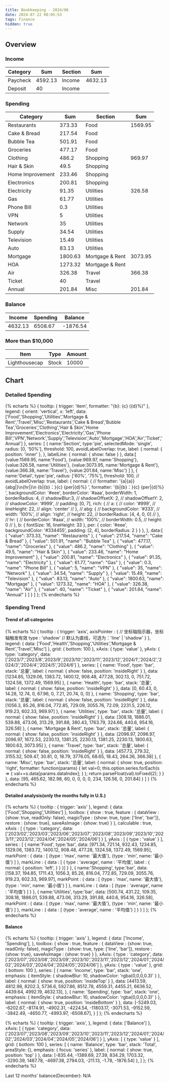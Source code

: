 ```yaml
---
title: Bookkeeping - 2024/06
date: 2024-07-22 00:05:53
tags: Finance
hidden: true
---
```


## Overview

### Income

| Category              | Sum     | Section         | Sum     |
| --------------------- | ------- | --------------- | ------- |
| Paycheck              | 4592.13 | Income          | 4632.13 |
| Deposit               | 40      | Income          |         |

### Spending

| Category              | Sum     | Section         | Sum     |
| --------------------- | ------- | --------------- | ------- |
| Restaurants           | 373.33  | Food            | 1569.95 |
| Cake & Bread          | 217.54  | Food            |         |
| Bubble Tea            | 501.91  | Food            |         |
| Groceries             | 477.17  | Food            |         |
| Clothing              | 486.2   | Shopping        | 969.97  |
| Hair & Skin           | 49.5    | Shopping        |         |
| Home Improvement      | 233.46  | Shopping        |         |
| Electronics           | 200.81  | Shopping        |         |
| Electricity           | 91.35   | Utilities       | 326.58  |
| Gas                   | 61.77   | Utilities       |         |
| Phone Bill            | 0.3     | Utilities       |         |
| VPN                   | 5       | Utilities       |         |
| Network               | 35      | Utilities       |         |
| Supply                | 34.54   | Utilities       |         |
| Television            | 15.49   | Utilities       |         |
| Auto                  | 83.13   | Utilities       |         |
| Mortgage              | 1800.63 | Mortgage & Rent | 3073.95 |
| HOA                   | 1273.32 | Mortgage & Rent |         |
| Air                   | 326.38  | Travel          | 366.38  |
| Ticket                | 40      | Travel          |         |
| Annual                | 201.84  | Misc            | 201.84  |

### Balance

| Income  | Spending | Balance   |
| ------- | -------- | --------- |
| 4632.13 | 6508.67  | \-1876.54 |

### More than $10,000

| Item          | Type  | Amount |
| ------------- | ----- | ------ |
| Lighthousecap | Stock | 10000  |

## Chart

### Detailed Spending

{% echarts %}
{
    tooltip: {
        trigger: 'item',
        formatter: "{b}: {c} ({d}%)"
    },
    legend: {
        orient: 'vertical',
        x: 'left',
        data:['Food','Shopping','Utilities','Mortgage & Rent','Travel','Misc','Restaurants','Cake & Bread','Bubble Tea','Groceries','Clothing','Hair & Skin','Home Improvement','Electronics','Electricity','Gas','Phone Bill','VPN','Network','Supply','Television','Auto','Mortgage','HOA','Air','Ticket','Annual']
    },
    series: [
        {
            name:'Section',
            type:'pie',
            selectedMode: 'single',
            radius: [0, '50%'],
            threshold: 100,
            avoidLabelOverlap: true,
            label: {
                normal: {
                    position: 'inner'
                },
            },
            labelLine: {
                normal: {
                    show: false
                }
            },
            data:[
                {value:1569.95, name:'Food'},
                {value:969.97, name:'Shopping'},
                {value:326.58, name:'Utilities'},
                {value:3073.95, name:'Mortgage & Rent'},
                {value:366.38, name:'Travel'},
                {value:201.84, name:'Misc'}
            ]
        },
        {
            name:'Detail',
            type:'pie',
            radius: ['60%', '75%'],
            threshold: 100,
            // avoidLabelOverlap: true,
            label: {
                normal: {
                    // formatter: '{a|{a}}{abg|}\n{hr|}\n  {b|{b}：}{c}  {per|{d}%}  ',
                    formatter: '{b|{b}：}{c}  {per|{d}%}  ',
                    backgroundColor: '#eee',
                    borderColor: '#aaa',
                    borderWidth: 1,
                    borderRadius: 4,
                    // shadowBlur:3,
                    // shadowOffsetX: 2,
                    // shadowOffsetY: 2,
                    // shadowColor: '#999',
                    // padding: [0, 7],
                    rich: {
                        // a: {
                        //    color: '#999',
                        //    lineHeight: 22,
                        //    align: 'center'
                        // },
                        // abg: {
                        //     backgroundColor: '#333',
                        //     width: '100%',
                        //     align: 'right',
                        //     height: 22,
                        //     borderRadius: [4, 4, 0, 0]
                        // },
                        // hr: {
                        //    borderColor: '#aaa',
                        //    width: '100%',
                        //    borderWidth: 0.5,
                        //    height: 0
                        // },
                        b: {
                            fontSize: 16,
                            lineHeight: 33
                        },
                        per: {
                            color: '#eee',
                            backgroundColor: '#334455',
                            padding: [2, 4],
                            borderRadius: 2
                        }
                    }
                },
            },
            data:[
                { "value": 373.33, "name": "Restaurants" },
                { "value": 217.54, "name": "Cake & Bread" },
                { "value": 501.91, "name": "Bubble Tea" },
                { "value": 477.17, "name": "Groceries" },
                { "value": 486.2, "name": "Clothing" },
                { "value": 49.5, "name": "Hair & Skin" },
                { "value": 233.46, "name": "Home Improvement" },
                { "value": 200.81, "name": "Electronics" },
                { "value": 91.35, "name": "Electricity" },
                { "value": 61.77, "name": "Gas" },
                { "value": 0.3, "name": "Phone Bill" },
                { "value": 5, "name": "VPN" },
                { "value": 35, "name": "Network" },
                { "value": 34.54, "name": "Supply" },
                { "value": 15.49, "name": "Television" },
                { "value": 83.13, "name": "Auto" },
                { "value": 1800.63, "name": "Mortgage" },
                { "value": 1273.32, "name": "HOA" },
                { "value": 326.38, "name": "Air" },
                { "value": 40, "name": "Ticket" },
                { "value": 201.84, "name": "Annual" }
            ]
        }
    ]
};
{% endecharts %}

### Spending Trend

#### Trend of all categories

{% echarts %}
{
    tooltip : {
        trigger: 'axis',
        axisPointer : {            // 坐标轴指示器，坐标轴触发有效
            type : 'shadow'        // 默认为直线，可选为：'line' | 'shadow'
        }
    },
    legend: {
        data: ['Food','Health','Shopping','Utilities','Mortgage & Rent','Travel','Misc']
    },
    grid: {
        bottom: 100
    },
    xAxis:  {
        type: 'value'
    },
    yAxis: {
        type: 'category',
        data: ['2023/7','2023/8','2023/9','2023/10','2023/11','2023/12','2024/1','2024/2','2024/3','2024/4','2024/5','2024/6']
    },
    series: [
        {
            name: 'Food',
            type: 'bar',
            stack: '总量',
            label: {
                normal: {
                    show: false,
                    position: 'insideRight'
                }
            },
            data: [1234.85, 1329.06, 1383.72, 1400.12, 908.48, 477.28, 302.13, 0, 751.72, 1324.58, 1372.49, 1569.95]
        },
        {
            name: 'Health',
            type: 'bar',
            stack: '总量',
            label: {
                normal: {
                    show: false,
                    position: 'insideRight'
                }
            },
            data: [0, 60.43, 0, 14.28, 12.74, 0, 67.96, 0, 7.21, 20.74, 0, 0]
        },
        {
            name: 'Shopping',
            type: 'bar',
            stack: '总量',
            label: {
                normal: {
                    show: false,
                    position: 'insideRight'
                }
            },
            data: [1056.3, 85.26, 816.04, 772.85, 729.09, 3055.76, 72.09, 2231.5, 226.12, 919.23, 602.33, 969.97]
        },
        {
            name: 'Utilities',
            type: 'bar',
            stack: '总量',
            label: {
                normal: {
                    show: false,
                    position: 'insideRight'
                }
            },
            data: [308.18, 1886.01, 539.88, 473.06, 313.29, 391.88, 380.43, 1763.79, 324.66, 440.6, 954.16, 326.58]
        },
        {
            name: 'Mortgage & Rent',
            type: 'bar',
            stack: '总量',
            label: {
                normal: {
                    show: false,
                    position: 'insideRight'
                }
            },
            data: [2096.97, 2096.97, 2096.97, 1672.53, 2230.13, 1381.25, 2230.13, 1381.25, 2230.13, 1800.63, 1800.63, 3073.95]
        },
        {
            name: 'Travel',
            type: 'bar',
            stack: '总量',
            label: {
                normal: {
                    show: false,
                    position: 'insideRight'
                }
            },
            data: [457.73, 279.32, 3155.32, 509.47, 30.81, 0, 18.79, 3776.05, 68.65, 18.43, 264.36, 366.38]
        },
        {
            name: 'Misc',
            type: 'bar',
            stack: '总量',
            label: {
                normal: {
                    show: true,
                    position: 'right',
                    formatter: function(params) {
                        let val=0;
                        this.option.series.forEach(s => {
                            val+=s.data[params.dataIndex];
                        } );
                        return parseFloat(val).toFixed(2);
                    }
                }
            },
            data: [95, 465.62, 182.98, 60, 0, 0, 0, 0, 234, 126.56, 0, 201.84]
        }
    ]
}
{% endecharts %}

#### Detailed analysis(only the months fully in U.S.)

{% echarts %}
{
    tooltip : {
        trigger: 'axis'
    },
    legend: {
        data:['Food','Shopping','Utilities']
    },
    toolbox: {
        show : true,
        feature : {
            dataView : {show: true, readOnly: false},
            magicType : {show: true, type: ['line', 'bar']},
            restore : {show: true},
            saveAsImage : {show: true}
        }
    },
    calculable : true,
    xAxis : [
        {
            type : 'category',
            data: ['2023/02','2023/03','2023/06','2023/07','2023/08','2023/09','2023/10','2023/11','2023/12','2024/04','2024/05','2024/06']
        }
    ],
    yAxis : [
        {
            type : 'value'
        }
    ],
    series : [
        {
            name:'Food',
            type:'bar',
            data: [971.34, 721.14, 932.43, 1234.85, 1329.06, 1383.72, 1400.12, 908.48, 477.28, 1324.58, 1372.49, 1569.95],
            markPoint : {
                data : [
                    {type : 'max', name: '最大值'},
                    {type : 'min', name: '最小值'}
                ]
            },
            markLine : {
                data : [
                {
                    type : 'average',
                    name : '平均值',
                    label : {
                        normal: {
                            position: 'left',
                        }
                    }
                }]
            }
        },
        {
            name:'Shopping',
            type:'bar',
            data: [158.37, 194.85, 1711.43, 1056.3, 85.26, 816.04, 772.85, 729.09, 3055.76, 919.23, 602.33, 969.97],
            markPoint : {
                data : [
                    {type : 'max', name: '最大值'},
                    {type : 'min', name: '最小值'}
                ]
            },
            markLine : {
                data : [
                    {type : 'average', name : '平均值'}
                ]
            }
        },
        {
            name:'Utilities',
            type:'bar',
            data: [500.74, 431.22, 109.35, 308.18, 1886.01, 539.88, 473.06, 313.29, 391.88, 440.6, 954.16, 326.58],
            markPoint : {
                data : [
                    {type : 'max', name: '最大值'},
                    {type : 'min', name: '最小值'}
                ]
            },
            markLine : {
                data : [
                    {type : 'average', name : '平均值'}
                ]
            }
        }
    ]
};
{% endecharts %}

#### Balance

{% echarts %}
{
    tooltip: {
        trigger: 'axis'
    },
    legend: {
        data: ['Income', 'Spending'],
    },
    toolbox: {
        show : true,
        feature : {
            dataView : {show: true, readOnly: false},
            magicType : {show: true, type: ['line', 'bar']},
            restore : {show: true},
            saveAsImage : {show: true}
        }
    },
    xAxis: {
        type : 'category',
        data: ['2023/07','2023/08','2023/09','2023/10','2023/11','2023/12','2024/01','2024/02','2024/03','2024/04','2024/05','2024/06']
    },
    yAxis: {
        type : 'value'
    },
    grid: {
        bottom: 100
    },
    series: [
        {
            name: 'Income',
            type: 'bar',
            stack: 'one',
            emphasis: {
                itemStyle: {
                    shadowBlur: 10,
                    shadowColor: 'rgba(0,0,0,0.3)'
                }
            },
            label: {
                normal: {
                    show: true,
                    position: 'insideTop'
                }
            },
            data: [4413.59, 4812.98, 8202.3, 5736.6, 5927.86, 8512.78, 4559.31, 4455.21, 6636.52, 4439.64, 4992.19, 4632.13],
        },
        {
            name: 'Spending',
            type: 'bar',
            stack: 'one',
            emphasis: {
                itemStyle: {
                    shadowBlur: 10,
                    shadowColor: 'rgba(0,0,0,0.3)'
                }
            },
            label: {
                normal: {
                    show: true,
                    position: 'insideBottom'
                }
            },
            data: [-5249.03, -6202.67, -8174.91, -4902.31, -4224.54, -11803.17, -3071.53, -9152.59, -3842.49, -4650.77, -4993.97, -6508.67],
        }
    ]
};
{% endecharts %}

{% echarts %}
{
    tooltip: {
        trigger: 'axis',
    },
    legend: {
        data: ['Balance']
    },
    xAxis: [
        {
            type: 'category',
            data: ['2023/07','2023/08','2023/09','2023/10','2023/11','2023/12','2024/01','2024/02','2024/03','2024/04','2024/05','2024/06']
        }
    ],
    yAxis: [
        {
            type: 'value'
        }
    ],
    grid: {
        bottom: 100
    },
    series: [
        {
            name: 'Balance',
            type: 'bar',
            stack: 'Total',
            areaStyle: {},
            emphasis: {
                focus: 'series'
            },
            label: {
                normal: {
                    show: true,
                    position: 'top'
                }
            },
            data: [-835.44, -1389.69, 27.39, 834.29, 1703.32, -3290.39, 1487.78, -4697.38, 2794.03, -211.13, -1.78, -1876.54]
        },
    ]
};
{% endecharts %}

Last 12 months' balance(December): N/A
